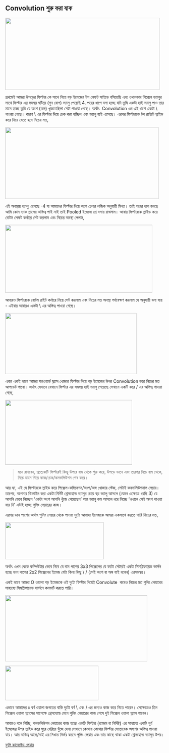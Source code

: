## Convolution শুরু করা যাক  
<p class="p1"><img class="aligncenter wp-image-1740" src="https://nuhil.files.wordpress.com/2017/05/screen-shot-2017-05-20-at-9-02-07-pm.png?w=687" alt="" width="489" height="228" /></p>
<p class="p1">প্রথমেই আমরা উপড়ের ফিল্টার কে সাথে নিয়ে বড় ইমেজের টপ লেফট সাইডে বসিয়েছি এবং ওখানকার পিক্সেল ভ্যালুর সাথে ফিল্টার এর সমন্বয় ঘটিয়ে<span class="s1"> (</span>গুন যোগ<span class="s1">) </span>ভ্যালু পেয়েছি<span class="s1"> 4. </span>পরের ধাপে বলা হচ্ছে যদি তুমি একটা হাই ভ্যালু পাও তার মানে হচ্ছে তুমি যে অংশ<span class="s1"> (</span>অঙ্গ<span class="s1">) </span>খুজতেছিলা সেটা পাওয়া গেছে। অর্থাৎ<span class="s1">  Convolution </span>এর এই ধাপে একটা<span class="s1"> \ </span>পাওয়া গেছে। কারণ<span class="s1"> \ </span>এর ফিল্টার দিয়ে চেক করা হচ্ছিল এবং ভ্যালু হাই এসেছে। এরপর ফিল্টারকে টপ রাইটে স্লাইড করে নিয়ে যেতে হবে নিচের মত<span class="s1">,</span></p>
<p class="p1"><img class="aligncenter wp-image-1741" src="https://nuhil.files.wordpress.com/2017/05/screen-shot-2017-05-20-at-9-02-44-pm.png?w=687" alt="" width="486" height="227" /></p>
<p class="p1">এই অবস্থায় ভ্যালু এসেছে<span class="s1"> -4 </span>যা আমাদের ফিল্টার দিয়ে অংশ চেনার লজিক অনুযায়ী মিথ্যা। তাই পরের ধাপ বলছে আমি কোন ব্যাক স্লাসের অস্তিত্ব পাই নাই তাই<span class="s1"> Pooled </span>ইমেজে গ্রে বসায় রাখলাম। আবার ফিল্টারকে স্লাইড করে বোটম লেফট কর্নারে সেট করলাম এবং নিচের অবস্থা পেলাম<span class="s1">,</span></p>
<p class="p1"><img class="aligncenter wp-image-1742" src="https://nuhil.files.wordpress.com/2017/05/screen-shot-2017-05-20-at-9-03-26-pm.png?w=687" alt="" width="466" height="215" /></p>
<p class="p1">আবারও ফিল্টারকে বোটম রাইট কর্নারে নিয়ে সেট করলাম এবং নিচের মত অবস্থা পর্যবেক্ষণ করলাম যে অনুযায়ী বলা যায়<span class="s1"> - </span>এইবার আবারও একটা<span class="s1"> \ </span>এর অস্তিত্ব পাওয়া গেছে।</p>
<p class="p1"><img class="aligncenter wp-image-1743" src="https://nuhil.files.wordpress.com/2017/05/screen-shot-2017-05-20-at-9-03-52-pm.png?w=687" alt="" width="416" height="193" /></p>
<p class="p1">এবার একই ভাবে আমরা ফরওয়ার্ড স্ল্যাস খোজার ফিল্টার দিয়ে বড় ইমেজের উপর<span class="s1"> Convolution </span>করে নিচের মত আপডেট পাবো। অর্থাৎ যেখানে যেখানে ফিল্টার এর সমন্বয় হাই ভ্যালু পেয়েছে সেখানে একটি করে<span class="s1"> / </span>এর অস্তিত্ব পাওয়া গেছে<span class="s1">,</span></p>
<p class="p1"><img class="aligncenter wp-image-1744" src="https://nuhil.files.wordpress.com/2017/05/screen-shot-2017-05-20-at-9-05-13-pm.png?w=687" alt="" width="402" height="205" /></p>

<blockquote>
<p class="p1">মনে রাখবেন<span class="s1">, </span>প্রত্যেকটি ফিল্টারই কিন্তু উপরে বাম থেকে শুরু করে<span class="s1">, </span>উপড়ে ডানে এবং তারপর নিচে বাম থেকে<span class="s1">, </span>নিচে ডানে গিয়ে কাজ<span class="s1">/</span>চেক<span class="s1">/</span>কনভলিউশন শেষ করে।</p>
</blockquote>
<p class="p1">আর হ্যা<span class="s1">, </span>এই যে ফিল্টারকে স্লাইড করে পিক্সেল<span class="s1">-</span>কম্বিনেশন<span class="s1">/</span>অংশ<span class="s1">/</span>অঙ্গ খোজার স্টেজ<span class="s1">, </span>সেটাই কনভলিউশনাল লেয়ার। তারপর<span class="s1">, </span>আপনার ডিফাইন করা একটা নির্দিষ্ট থ্রেসহোল্ড ভ্যালুর চেয়ে বড় ভ্যালু আসলে<span class="s1"> (</span>যেমন এক্ষেত্রে ধরছি<span class="s1"> 3) </span>যে আপনি ভেবে নিচ্ছেন<span class="s1"> ‘</span>একটা অংশ আপনি খুঁজে পেয়েছেন<span class="s1">’ </span>আর ভ্যালু কম আসলে ধরে নিচ্ছে<span class="s1"> ‘</span>ওখানে সেই অংশ পাওয়া যায় নি<span class="s1">’ </span>এটাই হচ্ছে পুলিং লেয়ারের কাজ।</p>
<p class="p1">এরপর ডান পাশের অর্থাৎ পুলিং লেয়ার থেকে পাওয়া দুটো আলাদা ইমেজকে আমরা একসাথে করতে পারি নিচের মত<span class="s1">, </span></p>
<p class="p1"><img class="aligncenter wp-image-1745" src="https://nuhil.files.wordpress.com/2017/05/screen-shot-2017-05-20-at-9-06-24-pm.png" alt="" width="312" height="117" /></p>
<p class="p1">অর্থাৎ এখন থেকে কম্পিউটার ভেবে নিবে যে বাম পাশের<span class="s1"> 3x3 </span>পিক্সেলের যে ফটো সেটারই একটা সিমপ্লিফায়েড ভার্সন হচ্ছে ডান পাশের<span class="s1"> 2x2 </span>পিক্সেলের ইমেজ যেটা কিনা কিছু<span class="s1"> \ / (</span>সেই অংশ বা অঙ্গ যাই বলেন<span class="s1">) </span>এরসমন্বয়।</p>
<p class="p1">একই ভাবে আমরা<span class="s1"> O </span>ওয়ালা বড় ইমেজকে ওই দুটো ফিল্টার দিয়েই<span class="s1"> Convolute  </span>করেও নিচের মত পুলিং লেয়ারের সাহায্যে সিমপ্লিফায়েড ভার্সনে কনভার্ট করতে পারি।</p>
<p class="p1"><img class="aligncenter wp-image-1746" src="https://nuhil.files.wordpress.com/2017/05/screen-shot-2017-05-20-at-9-07-11-pm.png?w=687" alt="" width="450" height="209" /></p>
<p class="p1"><img class="aligncenter wp-image-1747" src="https://nuhil.files.wordpress.com/2017/05/screen-shot-2017-05-20-at-9-07-42-pm.png" alt="" width="295" height="109" /></p>
<p class="p1">এভাবে আমাদের ৪ বর্ণ ওয়ালা জগতের বাকি দুটো বর্ণ<span class="s1"> \ </span>এবং<span class="s1"> / </span>এর জন্যও কাজ করে নিতে পারেন। সেক্ষেত্রেও তিন পিক্সেল ওয়ালা স্ল্যাসের সাপেক্ষে থ্রেসহোল্ড মেনে পুলিং লেয়ারের কাজ শেষে দুই পিক্সেল ওয়ালা স্ল্যাস পাবেন।</p>
<p class="p1">আবারও বলে নিচ্ছি<span class="s1">, </span>কনভলিউশন লেয়ারের কাজ হচ্ছে একটি ফিল্টার<span class="s1"> (</span>র‍্যান্ডম বা নির্দিষ্ট<span class="s1">) </span>এর সাহায্যে একটি পূর্ণ ইমেজের উপর স্লাইড করে ঘুরে বেরিয়ে খুঁজে দেখা সেখানে কোথায় কোথায় ফিল্টার মোতাবেক অংশের অস্তিত্ব পাওয়া যায়। আর অস্তিত্ব আছে<span class="s1">/</span>নাই এর সিধান্ত নির্ভর করবে পুলিং লেয়ার এবং তার কাছে থাকা একটা থ্রেসহোল্ড ভ্যালুর উপর।</p>


[ফুলি কানেক্টেড লেয়ার](fully-connected-layer.md) 